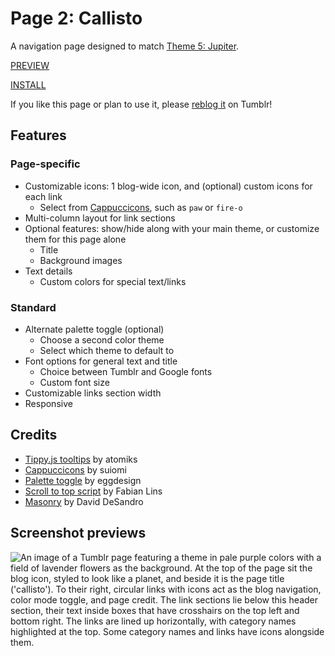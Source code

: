 # Page 2: Callisto

A navigation page designed to match [Theme 5: Jupiter](https://wovenstarlight.github.io/tumblr-themes/theme5/).

[PREVIEW](https://starlightpreviews.tumblr.com/pg2)

[INSTALL](https://raw.githubusercontent.com/wovenstarlight/tumblr-themes/main/pages/page2/page2.html)

If you like this page or plan to use it, please [reblog it](https://starlightthemes.tumblr.com/696695625503375360) on Tumblr!

## Features
### Page-specific
- Customizable icons: 1 blog-wide icon, and (optional) custom icons for each link
	- Select from [Cappuccicons](https://web.archive.org/web/20220109131551/https://cappuccicons.com/), such as `paw` or `fire-o`
- Multi-column layout for link sections
- Optional features: show/hide along with your main theme, or customize them for this page alone
	- Title
	- Background images
- Text details
	- Custom colors for special text/links

### Standard
- Alternate palette toggle (optional)
	- Choose a second color theme
	- Select which theme to default to
- Font options for general text and title
	- Choice between Tumblr and Google fonts
	- Custom font size
- Customizable links section width
- Responsive

## Credits
- [Tippy.js tooltips](https://atomiks.github.io/tippyjs) by atomiks
- [Cappuccicons](https://web.archive.org/web/20220109131551/https://cappuccicons.com/) by suiomi
- [Palette toggle](https://eggdesign.tumblr.com/post/186889223257/day-night-mode-tutorial-after-featuring-a) by eggdesign
- [Scroll to top script](https://github.com/FabianLins/scrolltotop_arrow_jquery) by Fabian Lins
- [Masonry](https://masonry.desandro.com) by David DeSandro

## Screenshot previews
![An image of a Tumblr page featuring a theme in pale purple colors with a field of lavender flowers as the background. At the top of the page sit the blog icon, styled to look like a planet, and beside it is the page title ('callisto'). To their right, circular links with icons act as the blog navigation, color mode toggle, and page credit. The link sections lie below this header section, their text inside boxes that have crosshairs on the top left and bottom right. The links are lined up horizontally, with category names highlighted at the top. Some category names and links have icons alongside them.](https://github.com/wovenstarlight/tumblr-themes/blob/main/pages/page2/page2_light.png?raw=true)